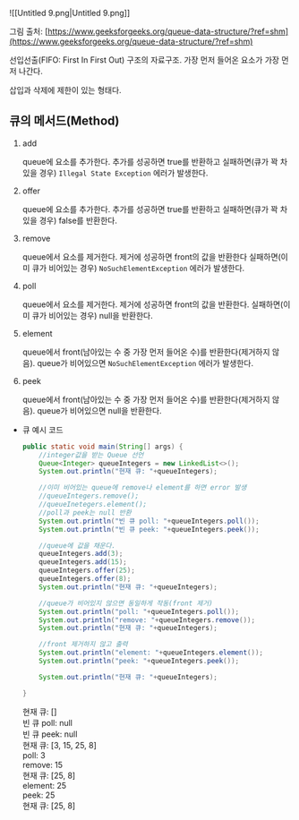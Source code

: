   

![[Untitled 9.png|Untitled 9.png]]

그림 출처: [https://www.geeksforgeeks.org/queue-data-structure/?ref=shm](https://www.geeksforgeeks.org/queue-data-structure/?ref=shm)

선입선출(FIFO: First In First Out) 구조의 자료구조. 가장 먼저 들어온 요소가 가장 먼저 나간다.

삽입과 삭제에 제한이 있는 형태다.

  

## 큐의 메서드(Method)

1. add
    
    queue에 요소를 추가한다. 추가를 성공하면 true를 반환하고 실패하면(큐가 꽉 차 있을 경우) `Illegal State Exception` 에러가 발생한다.
    
2. offer
    
    queue에 요소를 추가한다. 추가를 성공하면 true를 반환하고 실패하면(큐가 꽉 차 있을 경우) false를 반환한다.
    
3. remove
    
    queue에서 요소를 제거한다. 제거에 성공하면 front의 값을 반환한다 실패하면(이미 큐가 비어있는 경우) `NoSuchElementException` 에러가 발생한다.
    
4. poll
    
    queue에서 요소를 제거한다. 제거에 성공하면 front의 값을 반환한다. 실패하면(이미 큐가 비어있는 경우) null을 반환한다.
    
5. element
    
    queue에서 front(남아있는 수 중 가장 먼저 들어온 수)를 반환한다(제거하지 않음). queue가 비어있으면 `NoSuchElementException` 에러가 발생한다.
    
6. peek
    
    queue에서 front(남아있는 수 중 가장 먼저 들어온 수)를 반환한다(제거하지 않음). queue가 비어있으면 null을 반환한다.
    
      
    

- 큐 예시 코드
    
    ```Java
    public static void main(String[] args) {
    	//integer값을 받는 Queue 선언
    	Queue<Integer> queueIntegers = new LinkedList<>();
    	System.out.println("현재 큐: "+queueIntegers);
    
    	//이미 비어있는 queue에 remove나 element를 하면 error 발생
    	//queueIntegers.remove();
    	//queueInetegers.element();
    	//poll과 peek는 null 반환
    	System.out.println("빈 큐 poll: "+queueIntegers.poll());
    	System.out.println("빈 큐 peek: "+queueIntegers.peek());
    
    	//queue에 값을 채운다.
    	queueIntegers.add(3);
    	queueIntegers.add(15);
    	queueIntegers.offer(25);
    	queueIntegers.offer(8);
    	System.out.println("현재 큐: "+queueIntegers);
    
    	//queue가 비어있지 않으면 동일하게 작동(front 제거)
    	System.out.println("poll: "+queueIntegers.poll());
    	System.out.println("remove: "+queueIntegers.remove());
    	System.out.println("현재 큐: "+queueIntegers);
    
    	//front 제거하지 않고 출력
    	System.out.println("element: "+queueIntegers.element());
    	System.out.println("peek: "+queueIntegers.peek());
    
    	System.out.println("현재 큐: "+queueIntegers);
    
    }
    ```
    
    현재 큐: []  
    빈 큐 poll: null  
    빈 큐 peek: null  
    현재 큐: [3, 15, 25, 8]  
    poll: 3  
    remove: 15  
    현재 큐: [25, 8]  
    element: 25  
    peek: 25  
    현재 큐: [25, 8]